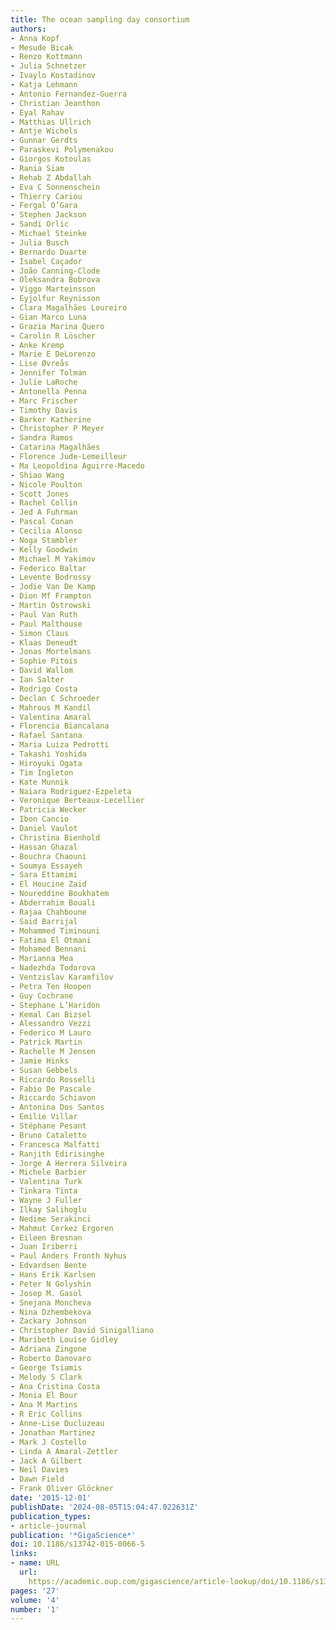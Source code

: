 ```yaml
---
title: The ocean sampling day consortium
authors:
- Anna Kopf
- Mesude Bicak
- Renzo Kottmann
- Julia Schnetzer
- Ivaylo Kostadinov
- Katja Lehmann
- Antonio Fernandez-Guerra
- Christian Jeanthon
- Eyal Rahav
- Matthias Ullrich
- Antje Wichels
- Gunnar Gerdts
- Paraskevi Polymenakou
- Giorgos Kotoulas
- Rania Siam
- Rehab Z Abdallah
- Eva C Sonnenschein
- Thierry Cariou
- Fergal O’Gara
- Stephen Jackson
- Sandi Orlic
- Michael Steinke
- Julia Busch
- Bernardo Duarte
- Isabel Caçador
- João Canning-Clode
- Oleksandra Bobrova
- Viggo Marteinsson
- Eyjolfur Reynisson
- Clara Magalhães Loureiro
- Gian Marco Luna
- Grazia Marina Quero
- Carolin R Löscher
- Anke Kremp
- Marie E DeLorenzo
- Lise Øvreås
- Jennifer Tolman
- Julie LaRoche
- Antonella Penna
- Marc Frischer
- Timothy Davis
- Barker Katherine
- Christopher P Meyer
- Sandra Ramos
- Catarina Magalhães
- Florence Jude-Lemeilleur
- Ma Leopoldina Aguirre-Macedo
- Shiao Wang
- Nicole Poulton
- Scott Jones
- Rachel Collin
- Jed A Fuhrman
- Pascal Conan
- Cecilia Alonso
- Noga Stambler
- Kelly Goodwin
- Michael M Yakimov
- Federico Baltar
- Levente Bodrossy
- Jodie Van De Kamp
- Dion Mf Frampton
- Martin Ostrowski
- Paul Van Ruth
- Paul Malthouse
- Simon Claus
- Klaas Deneudt
- Jonas Mortelmans
- Sophie Pitois
- David Wallom
- Ian Salter
- Rodrigo Costa
- Declan C Schroeder
- Mahrous M Kandil
- Valentina Amaral
- Florencia Biancalana
- Rafael Santana
- Maria Luiza Pedrotti
- Takashi Yoshida
- Hiroyuki Ogata
- Tim Ingleton
- Kate Munnik
- Naiara Rodriguez-Ezpeleta
- Veronique Berteaux-Lecellier
- Patricia Wecker
- Ibon Cancio
- Daniel Vaulot
- Christina Bienhold
- Hassan Ghazal
- Bouchra Chaouni
- Soumya Essayeh
- Sara Ettamimi
- El Houcine Zaid
- Noureddine Boukhatem
- Abderrahim Bouali
- Rajaa Chahboune
- Said Barrijal
- Mohammed Timinouni
- Fatima El Otmani
- Mohamed Bennani
- Marianna Mea
- Nadezhda Todorova
- Ventzislav Karamfilov
- Petra Ten Hoopen
- Guy Cochrane
- Stephane L’Haridon
- Kemal Can Bizsel
- Alessandro Vezzi
- Federico M Lauro
- Patrick Martin
- Rachelle M Jensen
- Jamie Hinks
- Susan Gebbels
- Riccardo Rosselli
- Fabio De Pascale
- Riccardo Schiavon
- Antonina Dos Santos
- Emilie Villar
- Stéphane Pesant
- Bruno Cataletto
- Francesca Malfatti
- Ranjith Edirisinghe
- Jorge A Herrera Silveira
- Michele Barbier
- Valentina Turk
- Tinkara Tinta
- Wayne J Fuller
- Ilkay Salihoglu
- Nedime Serakinci
- Mahmut Cerkez Ergoren
- Eileen Bresnan
- Juan Iriberri
- Paul Anders Fronth Nyhus
- Edvardsen Bente
- Hans Erik Karlsen
- Peter N Golyshin
- Josep M. Gasol
- Snejana Moncheva
- Nina Dzhembekova
- Zackary Johnson
- Christopher David Sinigalliano
- Maribeth Louise Gidley
- Adriana Zingone
- Roberto Danovaro
- George Tsiamis
- Melody S Clark
- Ana Cristina Costa
- Monia El Bour
- Ana M Martins
- R Eric Collins
- Anne-Lise Ducluzeau
- Jonathan Martinez
- Mark J Costello
- Linda A Amaral-Zettler
- Jack A Gilbert
- Neil Davies
- Dawn Field
- Frank Oliver Glöckner
date: '2015-12-01'
publishDate: '2024-08-05T15:04:47.022631Z'
publication_types:
- article-journal
publication: '*GigaScience*'
doi: 10.1186/s13742-015-0066-5
links:
- name: URL
  url: 
    https://academic.oup.com/gigascience/article-lookup/doi/10.1186/s13742-015-0066-5
pages: '27'
volume: '4'
number: '1'
---
```


